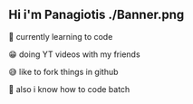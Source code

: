 ## Hi i'm Panagiotis ./Banner.png

🏫 currently learning to code

😁 doing YT videos with my friends

😅 like to fork things in github

🦇 also i know how to code batch
